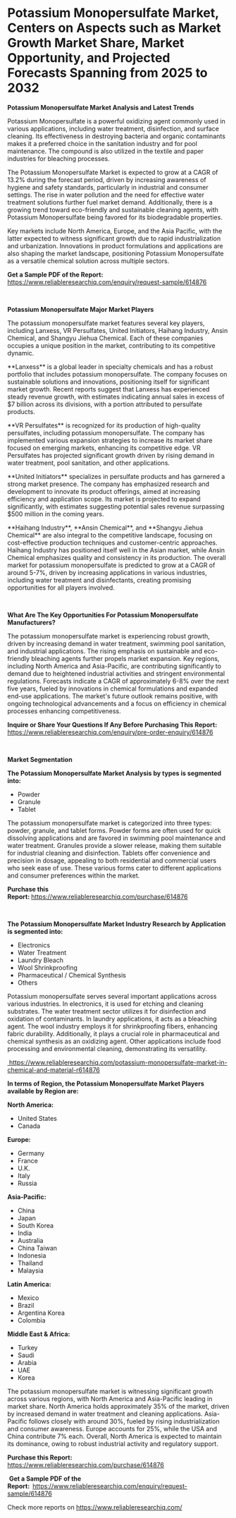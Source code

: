 <p><h1>Potassium Monopersulfate Market, Centers on Aspects such as Market Growth Market Share, Market Opportunity, and Projected Forecasts Spanning from 2025 to 2032</h1></p><p><strong>Potassium Monopersulfate Market Analysis and Latest Trends</strong></p>
<p><p>Potassium Monopersulfate is a powerful oxidizing agent commonly used in various applications, including water treatment, disinfection, and surface cleaning. Its effectiveness in destroying bacteria and organic contaminants makes it a preferred choice in the sanitation industry and for pool maintenance. The compound is also utilized in the textile and paper industries for bleaching processes.</p><p>The Potassium Monopersulfate Market is expected to grow at a CAGR of 13.2% during the forecast period, driven by increasing awareness of hygiene and safety standards, particularly in industrial and consumer settings. The rise in water pollution and the need for effective water treatment solutions further fuel market demand. Additionally, there is a growing trend toward eco-friendly and sustainable cleaning agents, with Potassium Monopersulfate being favored for its biodegradable properties.</p><p>Key markets include North America, Europe, and the Asia Pacific, with the latter expected to witness significant growth due to rapid industrialization and urbanization. Innovations in product formulations and applications are also shaping the market landscape, positioning Potassium Monopersulfate as a versatile chemical solution across multiple sectors.</p></p>
<p><strong>Get a Sample PDF of the Report:&nbsp;</strong> <a href="https://www.reliableresearchiq.com/enquiry/request-sample/614876?utm_campaign=3441&utm_medium=2&utm_source=Github&utm_content=ia&utm_term=24032025&utm_id=potassium-monopersulfate">https://www.reliableresearchiq.com/enquiry/request-sample/614876</a></p>
<p>&nbsp;</p>
<p><strong>Potassium Monopersulfate Major Market Players</strong></p>
<p><p>The potassium monopersulfate market features several key players, including Lanxess, VR Persulfates, United Initiators, Haihang Industry, Ansin Chemical, and Shangyu Jiehua Chemical. Each of these companies occupies a unique position in the market, contributing to its competitive dynamic.</p><p>**Lanxess** is a global leader in specialty chemicals and has a robust portfolio that includes potassium monopersulfate. The company focuses on sustainable solutions and innovations, positioning itself for significant market growth. Recent reports suggest that Lanxess has experienced steady revenue growth, with estimates indicating annual sales in excess of $7 billion across its divisions, with a portion attributed to persulfate products.</p><p>**VR Persulfates** is recognized for its production of high-quality persulfates, including potassium monopersulfate. The company has implemented various expansion strategies to increase its market share focused on emerging markets, enhancing its competitive edge. VR Persulfates has projected significant growth driven by rising demand in water treatment, pool sanitation, and other applications.</p><p>**United Initiators** specializes in persulfate products and has garnered a strong market presence. The company has emphasized research and development to innovate its product offerings, aimed at increasing efficiency and application scope. Its market is projected to expand significantly, with estimates suggesting potential sales revenue surpassing $500 million in the coming years.</p><p>**Haihang Industry**, **Ansin Chemical**, and **Shangyu Jiehua Chemical** are also integral to the competitive landscape, focusing on cost-effective production techniques and customer-centric approaches. Haihang Industry has positioned itself well in the Asian market, while Ansin Chemical emphasizes quality and consistency in its production. The overall market for potassium monopersulfate is predicted to grow at a CAGR of around 5-7%, driven by increasing applications in various industries, including water treatment and disinfectants, creating promising opportunities for all players involved.</p></p>
<p>&nbsp;</p>
<p><strong>What Are The Key Opportunities For Potassium Monopersulfate Manufacturers?</strong></p>
<p><p>The potassium monopersulfate market is experiencing robust growth, driven by increasing demand in water treatment, swimming pool sanitation, and industrial applications. The rising emphasis on sustainable and eco-friendly bleaching agents further propels market expansion. Key regions, including North America and Asia-Pacific, are contributing significantly to demand due to heightened industrial activities and stringent environmental regulations. Forecasts indicate a CAGR of approximately 6-8% over the next five years, fueled by innovations in chemical formulations and expanded end-use applications. The market's future outlook remains positive, with ongoing technological advancements and a focus on efficiency in chemical processes enhancing competitiveness.</p></p>
<p><strong>Inquire or Share Your Questions If Any Before Purchasing This Report:</strong> <a href="https://www.reliableresearchiq.com/enquiry/pre-order-enquiry/614876?utm_campaign=3441&utm_medium=2&utm_source=Github&utm_content=ia&utm_term=24032025&utm_id=potassium-monopersulfate">https://www.reliableresearchiq.com/enquiry/pre-order-enquiry/614876</a></p>
<p>&nbsp;</p>
<p><strong>Market Segmentation</strong></p>
<p><strong>The Potassium Monopersulfate Market Analysis by types is segmented into:</strong></p>
<p><ul><li>Powder</li><li>Granule</li><li>Tablet</li></ul></p>
<p><p>The potassium monopersulfate market is categorized into three types: powder, granule, and tablet forms. Powder forms are often used for quick dissolving applications and are favored in swimming pool maintenance and water treatment. Granules provide a slower release, making them suitable for industrial cleaning and disinfection. Tablets offer convenience and precision in dosage, appealing to both residential and commercial users who seek ease of use. These various forms cater to different applications and consumer preferences within the market.</p></p>
<p><strong>Purchase this Report:&nbsp;</strong><a href="https://www.reliableresearchiq.com/purchase/614876?utm_campaign=3441&utm_medium=2&utm_source=Github&utm_content=ia&utm_term=24032025&utm_id=potassium-monopersulfate">https://www.reliableresearchiq.com/purchase/614876</a></p>
<p>&nbsp;</p>
<p><strong>The Potassium Monopersulfate Market Industry Research by Application is segmented into:</strong></p>
<p><ul><li>Electronics</li><li>Water Treatment</li><li>Laundry Bleach</li><li>Wool Shrinkproofing</li><li>Pharmaceutical / Chemical Synthesis</li><li>Others</li></ul></p>
<p><p>Potassium monopersulfate serves several important applications across various industries. In electronics, it is used for etching and cleaning substrates. The water treatment sector utilizes it for disinfection and oxidation of contaminants. In laundry applications, it acts as a bleaching agent. The wool industry employs it for shrinkproofing fibers, enhancing fabric durability. Additionally, it plays a crucial role in pharmaceutical and chemical synthesis as an oxidizing agent. Other applications include food processing and environmental cleaning, demonstrating its versatility.</p></p>
<p><a href="https://www.reliableresearchiq.com/potassium-monopersulfate-market-in-chemical-and-material-r614876?utm_campaign=3441&utm_medium=2&utm_source=Github&utm_content=ia&utm_term=24032025&utm_id=potassium-monopersulfate">&nbsp;https://www.reliableresearchiq.com/potassium-monopersulfate-market-in-chemical-and-material-r614876</a></p>
<p><strong>In terms of Region, the Potassium Monopersulfate Market Players available by Region are:</strong></p>
<p>
    <p> <strong> North America: </strong>
        <ul>
            <li>United States</li>
            <li>Canada</li>
        </ul>
        </p> 
    <p> <strong> Europe: </strong>
        <ul>
            <li>Germany</li>
            <li>France</li>
            <li>U.K.</li>
            <li>Italy</li>
            <li>Russia</li>
        </ul>
        </p> 
    <p> <strong> Asia-Pacific: </strong>
        <ul>
            <li>China</li>
            <li>Japan</li>
            <li>South Korea</li>
            <li>India</li>
            <li>Australia</li>
            <li>China Taiwan</li>
            <li>Indonesia</li>
            <li>Thailand</li>
            <li>Malaysia</li>
        </ul>
        </p> 
    <p> <strong> Latin America: </strong>
        <ul>
            <li>Mexico</li>
            <li>Brazil</li>
            <li>Argentina Korea</li>
            <li>Colombia</li>
        </ul>
        </p> 
    <p> <strong> Middle East & Africa: </strong>
        <ul>
            <li>Turkey</li>
            <li>Saudi</li>
            <li>Arabia</li>
            <li>UAE</li>
            <li>Korea</li>
        </ul>
    </p>
    </p>
<p><p>The potassium monopersulfate market is witnessing significant growth across various regions, with North America and Asia-Pacific leading in market share. North America holds approximately 35% of the market, driven by increased demand in water treatment and cleaning applications. Asia-Pacific follows closely with around 30%, fueled by rising industrialization and consumer awareness. Europe accounts for 25%, while the USA and China contribute 7% each. Overall, North America is expected to maintain its dominance, owing to robust industrial activity and regulatory support.</p></p>
<p><strong>Purchase this Report: </strong><a href="https://www.reliableresearchiq.com/purchase/614876?utm_campaign=3441&utm_medium=2&utm_source=Github&utm_content=ia&utm_term=24032025&utm_id=potassium-monopersulfate">https://www.reliableresearchiq.com/purchase/614876</a></p>
<p>&nbsp;<strong>Get a Sample PDF of the Report:&nbsp;&nbsp;</strong><a href="https://www.reliableresearchiq.com/enquiry/request-sample/614876?utm_campaign=3441&utm_medium=2&utm_source=Github&utm_content=ia&utm_term=24032025&utm_id=potassium-monopersulfate">https://www.reliableresearchiq.com/enquiry/request-sample/614876</a></p>
<p><strong></strong></p>
<p>Check more reports on <a href="https://www.reliableresearchiq.com/?utm_campaign=3441&utm_medium=2&utm_source=Github&utm_content=ia&utm_term=24032025&utm_id=potassium-monopersulfate">https://www.reliableresearchiq.com/</a></p>